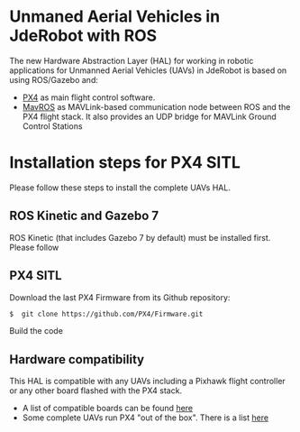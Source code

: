 Unmaned Aerial Vehicles in JdeRobot with ROS
========

The new Hardware Abstraction Layer (HAL) for working in robotic applications for Unmanned Aerial Vehicles (UAVs) in JdeRobot is based on using ROS/Gazebo and:

* [PX4](https://px4.io/) as main flight control software. 
* [MavROS](http://wiki.ros.org/mavros) as MAVLink-based communication node between ROS and the PX4 flight stack. It also provides an UDP bridge for MAVLink Ground Control Stations

# Installation steps for PX4 SITL 

Please follow these steps to install the complete UAVs HAL.

## ROS Kinetic and Gazebo 7

ROS Kinetic (that includes Gazebo 7 by default) must be installed first. Please follow  

## PX4 SITL

Download the last PX4 Firmware from its Github repository:


```sh
$  git clone https://github.com/PX4/Firmware.git 
```

Build the code

## Hardware compatibility

This HAL is compatible with any UAVs including a Pixhawk flight controller or any other board flashed with the PX4 stack. 

* A list of compatible boards can be found [here](https://docs.px4.io/en/flight_controller/#documented-boards)
* Some complete UAVs run PX4 "out of the box". There is a list [here](https://docs.px4.io/en/complete_vehicles/) 


